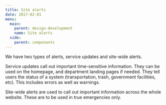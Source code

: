 ```yaml
---
title: Site alerts
date: 2017-02-01
menu:
  main:
    parent: design-development
    name: Site alerts
  side:
    parent: components
---
```


We have two types of alerts, service updates and site-wide alerts.

Service updates call out important time-sensitive information. They can be used on the homepage, and department landing pages if needed. They tell users the status of a system (transportation, trash, government facilities, etc). This includes errors as well as warnings.

Site-wide alerts are used to call out important information across the whole website. These are to be used in true emergencies only.

